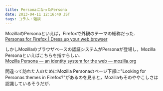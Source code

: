 ```yaml
---
title: PersonaになったPersona
date: 2013-04-11 12:16:40 JST
tags: コラム・雑談
---
```


MozillaのPersonaといえば，Firefoxで外観のテーマの総称だった．  
[Personas for Firefox | Dress up your web browser](http://www.getpersonas.com/)

しかしMozillaのブラウザベースの認証システムがPersonaが登場し，Mozilla Personaといえばこちらを指すらしい．  
[Mozilla Persona — an identity system for the web — mozilla\.org](http://www.mozilla.org/persona/)

間違って訪れた人のためにMozilla Personaのページ下部に"Looking for Personas themes in Firefox?"があるのを見ると，Mozillaもそのややこしさは認識しているそうだが．

